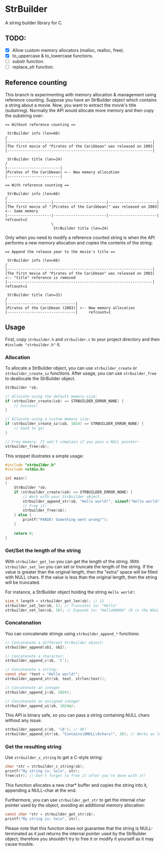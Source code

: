 # StrBuilder
A string builder library for C.

## TODO:
- [x] Allow custom memory allocators (malloc, realloc, free).
- [x] to_uppercase & to_lowercase functions.
- [ ] substr function.
- [ ] replace_str function.

## Reference counting
This branch is experimenting with memory allocation & management using reference counting.
Suppose you have an StrBuilder object which contains a string about a movie. Now,
you want to extract the movie's title (substring). Normally the API would allocate more memory
and then copy the substring over:
```text
== Without reference counting ==

 StrBuilder info (len=66)
/
|------------------------------------------------------------------|
|The first movie of "Pirates of the Caribbean" was released on 2003|
|------------------------------------------------------------------|

 StrBuilder title (len=24)
/
|------------------------|
|Pirates of the Caribbean| <-- New memory allocation
|------------------------|
```

```text
== With reference counting ==

 StrBuilder info (len=66)
/
|--------------------|------------------------|----------------------|
|The first movie of "|Pirates of the Caribbean|" was released on 2003| <-- Same memory
|--------------------|------------------------|----------------------|     refcount=2
                     \
                      StrBuilder title (len=24)
```

Only when you need to modify a reference counted string is when the API performs a new memory allocation
and copies the contents of the string:

```text
== Append the release year to the movie's title ==

 StrBuilder info (len=66)
/
|------------------------------------------------------------------|
|The first movie of "Pirates of the Caribbean" was released on 2003| <-- "title" reference is removed
|------------------------------------------------------------------|     refcount=1

 StrBuilder title (len=31)
/
|-------------------------------|
|Pirates of the Caribbean (2003)| <-- New memory allocation
|-------------------------------|     refcount=1
```

## Usage
First, copy `strbuilder.h` and `strbuilder.c` to your project directory and then `#include "strbuilder.h"` it.

### Allocation
To allocate a StrBuilder object, you can use `strbuilder_create` or `strbuilder_create_sz` functions. After usage, you
can use `strbuilder_free` to deallocate the StrBuilder object.

```c
StrBuilder *sb;

// Allocate using the default memory size:
if (strbuilder_create(&sb) == STRBUILDER_ERROR_NONE) {
    // Success!
}

// Allocate using a custom memory size:
if (strbuilder_create_sz(&sb, 1024) == STRBUILDER_ERROR_NONE) {
    // Good to go!
}

// Free memory. It won't complain if you pass a NULL pointer~
strbuilder_free(sb);
```

This snippet illustrates a simple usage:

```c
#include "strbuilder.h"
#include <stdio.h>

int main()
{
    StrBuilder *sb;
    if (strbuilder_create(&sb) == STRBUILDER_ERROR_NONE) {
        // Work with your StrBuilder object...
        strbuilder_append_str(sb, "Hello world!", sizeof("Hello world!")-1);
        // Free it!
        strbuilder_free(sb);
    } else {
        printf("PANIK! Something went wrong!");
    }
    
    return 0;
}
```

### Get/Set the length of the string
With `strbuilder_get_len` you can get the length of the string.
With `strbuilder_set_len` you can set or truncate the length of the string.
If the value is greater than the original length, then the "extra" space will be filled with NULL chars.
If the value is less than the original length, then the string will be truncated.

For instance, a StrBuilder object holding the string `Hello world!`:
```c
size_t length = strbuilder_get_len(sb); // 12
strbuilder_set_len(sb, 5); // Truncates to: "Hello"
strbuilder_set_len(sb, 10); // Expands to: "Hello00000" (0 is the NULL char)
```

### Concatenation
You can concatenate strings using `strbuilder_append_*` functions:

```c
// Concatenate a different StrBuilder object:
strbuilder_append(sb1, sb2);

// Concatenate a character:
strbuilder_append_c(sb, 'C');

// Concatenate a string:
const char *text = "Hello world!";
strbuilder_append_str(sb, text, strlen(text));

// Concatenate an integer
strbuilder_append_i(sb, 1024);

// Concatenate an unsigned integer
strbuilder_append_ui(sb, 1024u);
```

This API is binary safe, so you can pass a string containing NULL chars without any issue:

```c
strbuilder_append_c(sb, '\0'); // OK!
strbuilder_append_str(sb, "Contains\0NULL\0chars!", 20); // Works as long as you know the length
```

### Get the resulting string
Use `strbuilder_c_string` to get a C-style string:
```c
char *str = strbuilder_c_string(sb);
printf("My string is: %s\n", str);
free(str); // Don't forget to free it after you're done with it!
```
This function allocates a new char* buffer and copies the string into it, appending a NULL-char at the end.

Furthermore, you can use `strbuilder_get_str` to get the internal char pointer used by the object, avoiding an
additional memory allocation:
```c
const char *str = strbuilder_get_str(sb);
printf("My string is: %s\n", str);
```
Please note that this function does not guarantee that the string is NULL-terminated as it just returns the internal
pointer used by the StrBuilder object; therefore you shouldn't try to free it or modify it yourself as it may cause trouble.
